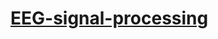 # [EEG-signal-processing](https://www.udemy.com/course/signal-processing-python-for-eeg/?couponCode=782669482BDA841BD660)
